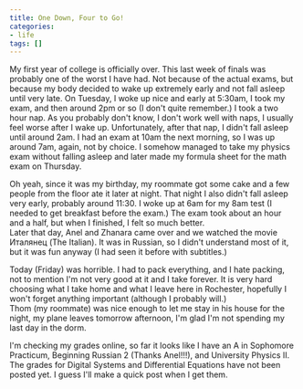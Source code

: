```yaml
---
title: One Down, Four to Go!
categories:
- life
tags: []
---
```

My first year of college is officially over. This last week of finals was probably one of the worst I have had. Not because of the actual exams, but because my body decided to wake up extremely early and not fall asleep until very late. On Tuesday, I woke up nice and early at 5:30am, I took my exam, and then around 2pm or so (I don't quite remember.) I took a two hour nap. As you probably don't know, I don't work well with naps, I usually feel worse after I wake up. Unfortunately, after that nap, I didn't fall asleep until around 2am. I had an exam at 10am the next morning, so I was up around 7am, again, not by choice. I somehow managed to take my physics exam without falling asleep and later made my formula sheet for the math exam on Thursday.

Oh yeah, since it was my birthday, my roommate got some cake and a few people from the floor ate it later at night. That night I also didn't fall asleep very early, probably around 11:30. I woke up at 6am for my 8am test (I needed to get breakfast before the exam.) The exam took about an hour and a half, but when I finished, I felt so much better.<br />Later that day, Anel and Zhanara came over and we watched the movie Италянец (The Italian). It was in Russian, so I didn't understand most of it, but it was fun anyway (I had seen it before with subtitles.)

Today (Friday) was horrible. I had to pack everything, and I hate packing, not to mention I'm not very good at it and I take forever. It is very hard choosing what I take home and what I leave here in Rochester, hopefully I won't forget anything important (although I probably will.)<br />Thom (my roommate) was nice enough to let me stay in his house for the night, my plane leaves tomorrow afternoon, I'm glad I'm not spending my last day in the dorm.

I'm checking my grades online, so far it looks like I have an A in Sophomore Practicum, Beginning Russian 2 (Thanks Anel!!!), and University Physics II. The grades for Digital Systems and Differential Equations have not been posted yet. I guess I'll make a quick post when I get them.
